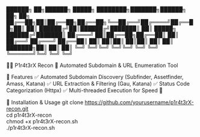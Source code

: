 ██████╗ ██╗██████╗ █████╗ ████████╗███████╗██████╗ ██╗ ██╗ ██╔══██╗██║██╔══██╗██╔══██╗╚══██╔══╝██╔════╝██╔══██╗██║ ██║ ██████╔╝██║██████╔╝███████║ ██║ █████╗ ██████╔╝███████║ ██╔═══╝ ██║██╔══██╗██╔══██║ ██║ ██╔══╝ ██╔═══╝ ██╔══██║ ██║ ██║██║ ██║██║ ██║ ██║ ███████╗██║ ██║ ██║ ╚═╝ ╚═╝╚═╝ ╚═╝╚═╝ ╚═╝ ╚═╝ ╚══════╝╚═╝ ╚═╝ ╚═╝

🏴‍☠️ P1r4t3rX Recon 🚀
Automated Subdomain & URL Enumeration Tool
  


🎯 Features
✅ Automated Subdomain Discovery (Subfinder, Assetfinder, Amass, Katana)
✅ URL Extraction & Filtering (Gau, Katana)
✅ Status Code Categorization (Httpx)
✅ Multi-threaded Execution for Speed 🚀

🚀 Installation & Usage
git clone https://github.com/yourusername/p1r4t3rX-recon.git  
cd p1r4t3rX-recon  
chmod +x p1r4t3rX-recon.sh  
./p1r4t3rX-recon.sh

